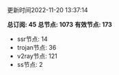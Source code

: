 更新时间2022-11-20 13:37:14

**总订阅: 45**
**总节点: 1073**
**有效节点: 173**
- ssr节点: 14
- trojan节点: 36
- v2ray节点: 121
- ss节点: 2
